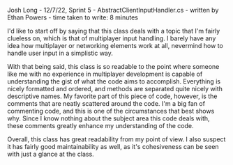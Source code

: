 Josh Long - 12/7/22, Sprint 5 - AbstractClientInputHandler.cs - written by Ethan Powers - time taken to write: 8 minutes

I'd like to start off by saying that this class deals with a topic that I'm fairly clueless on, which is that of multiplayer input handling. I barely have any idea how multiplayer or networking elements work at all, nevermind how to handle user input in a simplistic way.

With that being said, this class is so readable to the point where someone like me with no experience in multiplayer development is capable of understanding the gist of what the code aims to accomplish. Everything is nicely formatted and ordered, and methods are separated quite nicely with descriptive names. My favorite part of this piece of code, however, is the comments that are neatly scattered around the code. I'm a big fan of commenting code, and this is one of the circumstances that best shows why. Since I know nothing about the subject area this code deals with, these comments greatly enhance my understanding of the code.

Overall, this class has great readability from my point of view. I also suspect it has fairly good maintainability as well, as it's cohesiveness can be seen with just a glance at the class.
